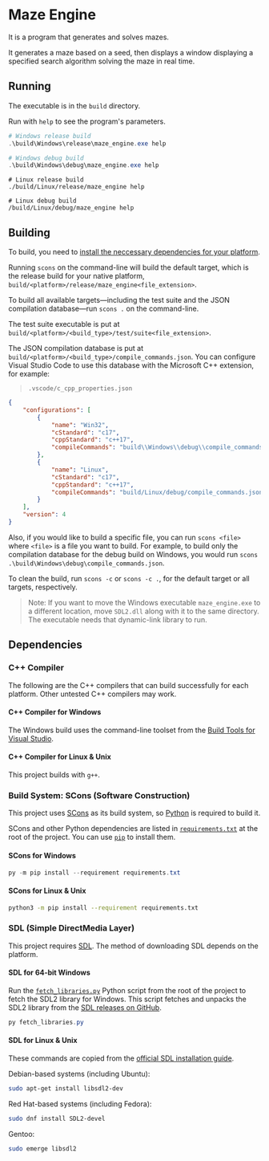 # Maze Engine
It is a program that generates and solves mazes.

It generates a maze based on a seed, then displays a window displaying a specified search algorithm solving the maze in real time.

## Running

The executable is in the `build` directory.

Run with `help` to see the program's parameters.

```PowerShell
# Windows release build
.\build\Windows\release\maze_engine.exe help

# Windows debug build
.\build\Windows\debug\maze_engine.exe help
```

```Shell
# Linux release build
./build/Linux/release/maze_engine help

# Linux debug build
/build/Linux/debug/maze_engine help
```

<!--
	Interesting program arguments for future reference:
	`size=550 seed=7722214 grid=square search=greedy delay=0`
-->

## Building

To build, you need to [install the neccessary dependencies for your platform](#dependencies).

Running `scons` on the command-line will build the default target, which is the release build for your native platform, `build/<platform>/release/maze_engine<file_extension>`.

To build all available targets&mdash;including the test suite and the JSON compilation database&mdash;run `scons .` on the command-line.

The test suite executable is put at `build/<platform>/<build_type>/test/suite<file_extension>`.

The JSON compilation database is put at `build/<platform>/<build_type>/compile_commands.json`. You can configure Visual Studio Code to use this database with the Microsoft C++ extension, for example:
> `.vscode/c_cpp_properties.json`
```JSON
{
	"configurations": [
		{
			"name": "Win32",
			"cStandard": "c17",
			"cppStandard": "c++17",
			"compileCommands": "build\\Windows\\debug\\compile_commands.json"
		},
		{
			"name": "Linux",
			"cStandard": "c17",
			"cppStandard": "c++17",
			"compileCommands": "build/Linux/debug/compile_commands.json"
		}
	],
	"version": 4
}
```

Also, if you would like to build a specific file,
you can run `scons <file>` where `<file>` is a file you want to build.
For example, to build only the compilation database for the debug build on Windows,
you would run `scons .\build\Windows\debug\compile_commands.json`.

To clean the build, run `scons -c` or `scons -c .`, for the default target or all targets, respectively.

> Note: If you want to move the Windows executable `maze_engine.exe` to a different location,
move `SDL2.dll` along with it to the same directory.
The executable needs that dynamic-link library to run.

## Dependencies

### C++ Compiler

The following are the C++ compilers that can build successfully for each platform. Other untested C++ compilers may work.

#### C++ Compiler for Windows

The Windows build uses the command-line toolset from the
[Build Tools for Visual Studio](https://visualstudio.microsoft.com/downloads/#build-tools-for-visual-studio-2022).

#### C++ Compiler for Linux & Unix

This project builds with `g++`.

### Build System: SCons (Software Construction)
This project uses [SCons](https://scons.org/) as its build system, so [Python](https://www.python.org/) is required to build it.

SCons and other Python dependencies are listed in [`requirements.txt`](./requirements.txt) at the root of the project. You can use [`pip`](https://pip.pypa.io/en/stable/) to install them.

#### SCons for Windows
```PowerShell
py -m pip install --requirement requirements.txt
```

#### SCons for Linux & Unix
```bash
python3 -m pip install --requirement requirements.txt
```

### SDL (Simple DirectMedia Layer)
This project requires [SDL](https://www.libsdl.org/). The method of downloading SDL depends on the platform.

#### SDL for 64-bit Windows

Run the [`fetch_libraries.py`](./fetch_libraries.py) Python script from the root of the project to fetch the SDL2 library for Windows. This script fetches and unpacks the SDL2 library from the [SDL releases on GitHub](https://github.com/libsdl-org/SDL/releases).

```PowerShell
py fetch_libraries.py
```

#### SDL for Linux & Unix

These commands are copied from the [official SDL installation guide](https://wiki.libsdl.org/SDL2/Installation#linuxunix).

Debian-based systems (including Ubuntu):
```bash
sudo apt-get install libsdl2-dev
```

Red Hat-based systems (including Fedora):
```bash
sudo dnf install SDL2-devel
```

Gentoo:
```bash
sudo emerge libsdl2
```
